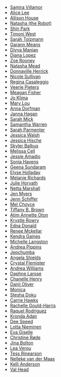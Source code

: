   * [Samira Villamor][1]
  * [Alice Lee][2]
  * [Allison House][3]
  * [Natasha (the Robot)][4]
  * [Shin Park][5]
  * [Timoni West][6]
  * [Sarah Tolzmann][7]
  * [Garann Means][8]
  * [Divya Manian][9]
  * [Diana Lopez][10]
  * [Zoe Rooney][11]
  * [Natasha Mead][12]
  * [Donnaville Herrick][13]
  * [Nicole Sullivan][14]
  * [Regina Casaleggio][15]
  * [Veerle Pieters][16]
  * [Meagan Fisher][17]
  * [Jo Klima][18]
  * [Mary Lou][19]
  * [Anna Dorfman][20]
  * [Janna Hagan][21]
  * [Sarah Mick][22]
  * [Samantha Warren][23]
  * [Sarah Parmenter][24]
  * [Jessica Walsh][25]
  * [Jessica Hische][26]
  * [Skyler Balbus][27]
  * [Melissa Cell][28]
  * [Jessie Amadio][29]
  * [Sonia Havens][30]
  * [Geena Sundaram][31]
  * [Elyse Holladay][32]
  * [Melanie Richards][33]
  * [Julie Horvath][34]
  * [Netta Marshall][35]
  * [Jen Myers][36]
  * [Jenn Schiffer][37]
  * [Mel Choyce][38]
  * [Tiffany B. Brown][39]
  * [Atim Annette Oton][40]
  * [Krystle Rowry][41]
  * [Edna Donald][42]
  * [Renee Mckellar][43]
  * [Kendra Gaines][44]
  * [Michelle Langston][45]
  * [Andrea Pippins][46]
  * [Jepchumba][47]
  * [Angela Shields][48]
  * [Crystal Flemister][49]
  * [Andrea Williams][50]
  * [Daphne Larose][51]
  * [Chanelle Henry][52]
  * [Danii Oliver][53]
  * [Monica][54]
  * [Stesha Doku][55]
  * [Carrie Hawks][56]
  * [Rachelle Gould-Harris][57]
  * [Raquel Rodriguez][58]
  * [Kronda Adair][59]
  * [Dee Speed][60]
  * [Lotta Nieminen][61]
  * [Eva Giselle][62]
  * [Christine Røde][63]
  * [Jina Bolton][64]
  * [Lea Verou][65]
  * [Tess Rinearson][66]
  * [Nelleke van der Maas][67]
  * [Kelli Anderson][68]
  * [Val Head][69]

   [1]: https://twitter.com/lemonheadd
   [2]: http://byalicelee.com/
   [3]: http://allisonhouse.co/
   [4]: http://natashatherobot.com/
   [5]: http://www.shinparkowska.com
   [6]: http://timoni.org
   [7]: http://sarahtolzmann.com
   [8]: http://garann.com
   [9]: http://nimbupani.com
   [10]: http://sunshined.net
   [11]: http://zoerooney.com
   [12]: http://www.natashamead.com
   [13]: http://dearestnature.com
   [14]: http://www.stubbornella.org/content/
   [15]: http://www.reginacasaleggio.com/
   [16]: http://veerle.duoh.com/
   [17]: http://owltastic.com/
   [18]: http://www.thedarlingtree.com/
   [19]: http://tympanus.net/codrops/
   [20]: http://www.annadorfman.com/
   [21]: http://jannalynnhagan.com/
   [22]: http://www.sarahmick.com/
   [23]: http://samanthatoy.com/
   [24]: http://www.youknowwhodesign.com/
   [25]: http://www.behance.net/jessicawalsh
   [26]: http://jessicahische.is
   [27]: http://skylerbalbus.com/
   [28]: http://melissacell.com/
   [29]: http://www.jessieamadio.com/
   [30]: http://www.soniahavens.com/
   [31]: http://vimeo.com/geenas
   [32]: http://www.elyseholladay.com/
   [33]: http://melanie-richards.com/
   [34]: http://julieannhorvath.com/
   [35]: http://www.nettamarshall.com/
   [36]: http://jenmyers.net/
   [37]: http://madeby.jennschiffer.com/about/
   [38]: http://choycedesign.com/
   [39]: http://tiffanybbrown.com/
   [40]: http://revisionpath.com/atim-annette-oton/
   [41]: http://revisionpath.com/krystle-rowry/
   [42]: http://revisionpath.com/edna-donald/
   [43]: http://revisionpath.com/renee-mckellar/
   [44]: http://28daysoftheweb.com/2014/kendra-gaines/
   [45]: http://28daysoftheweb.com/2014/michelle-langston/
   [46]: http://28daysoftheweb.com/2014/andrea-pippins/
   [47]: http://28daysoftheweb.com/2014/jepchumba/
   [48]: http://revisionpath.com/angela-shields/
   [49]: http://revisionpath.com/crystal-flemister/
   [50]: http://revisionpath.com/andrea-williams/
   [51]: http://revisionpath.com/daphne-larose/
   [52]: http://revisionpath.com/chanelle-henry/
   [53]: http://revisionpath.com/danii-oliver/
   [54]: http://revisionpath.com/monica/
   [55]: http://revisionpath.com/stesha-doku/
   [56]: http://revisionpath.com/carrie-hawks/
   [57]: http://revisionpath.com/rachelle-gould-harris/
   [58]: http://revisionpath.com/raquel-rodriguez/
   [59]: http://revisionpath.com/kronda-adair/
   [60]: http://revisionpath.com/dee-speed/
   [61]: http://www.lottanieminen.com/
   [62]: http://evagiselle.com/
   [63]: http://christinerode.com/
   [64]: http://sushiandrobots.com/
   [65]: http://lea.verou.me/
   [66]: http://tes.sr/
   [67]: http://www.designedbynelleke.com/
   [68]: http://kellianderson.com/
   [69]: http://valhead.com
